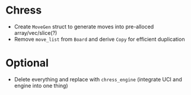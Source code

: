 # Chress

- Create `MoveGen` struct to generate moves into pre-alloced array/vec/slice(?)
- Remove `move_list` from `Board` and derive `Copy` for efficient duplication

# Optional

- Delete everything and replace with `chress_engine` (integrate UCI and engine into one thing)
